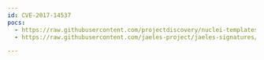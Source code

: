 ```yaml
---
id: CVE-2017-14537
pocs:
  - https://raw.githubusercontent.com/projectdiscovery/nuclei-templates/master/cves/2017/CVE-2017-14537.yaml
  - https://raw.githubusercontent.com/jaeles-project/jaeles-signatures/master/cves/trixbox-path-traversal-cve-2017-14537.yaml

---
```

